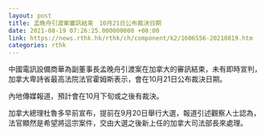 ```yaml
---
layout: post
title: 孟晚舟引渡案審訊結束　10月21日公布裁決日期
date: 2021-08-19 07:26:25.000000000 +08:00
link: https://news.rthk.hk/rthk/ch/component/k2/1606556-20210819.htm
categories: rthk
---
```


中國電訊設備商華為副董事長孟晚舟引渡案在加拿大的審訊結束，未有即時宣判，加拿大卑詩省最高法院法官霍姆斯表示，會在10月21日公布裁決日期。

內地傳媒報道，預計會在10月下旬或之後有裁決。

加拿大總理杜魯多早前宣布，提前在9月20日舉行大選，報道引述觀察人士認為，法官顯然是希望將這宗案件，交由大選之後新上任的加拿大司法部長來處理。
